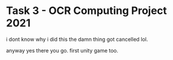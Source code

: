 # Task 3 - OCR Computing Project 2021
i dont know why i did this the damn thing got cancelled lol.

anyway yes there you go. first unity game too.

